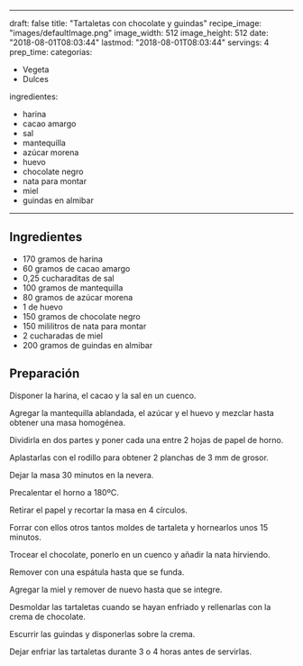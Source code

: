 
---
draft: false
title: "Tartaletas con chocolate y guindas"
recipe_image: "images/defaultImage.png"
image_width: 512
image_height: 512
date: "2018-08-01T08:03:44"
lastmod: "2018-08-01T08:03:44"
servings: 4
prep_time: 
categorias:
  - Vegeta
  - Dulces

ingredientes:
  - harina
  - cacao amargo
  - sal
  - mantequilla
  - azúcar morena
  - huevo
  - chocolate negro
  - nata para montar
  - miel
  - guindas en almibar
---

## Ingredientes
- 170 gramos de harina
- 60 gramos de cacao amargo
- 0,25 cucharaditas de sal
- 100 gramos de mantequilla
- 80 gramos de azúcar morena
- 1  de huevo
- 150 gramos de chocolate negro
- 150 mililitros de nata para montar
- 2 cucharadas de miel
- 200 gramos de guindas en almibar

## Preparación
Disponer la harina, el cacao y la sal en un cuenco.

Agregar la mantequilla ablandada, el azúcar y el huevo y mezclar hasta obtener una masa homogénea.

Dividirla en dos partes y poner cada una entre 2 hojas de papel de horno.

Aplastarlas con el rodillo para obtener 2 planchas de 3 mm de grosor.

Dejar la masa 30 minutos en la nevera.

Precalentar el horno a 180ºC.

Retirar el papel y recortar la masa en 4 círculos.

Forrar con ellos otros tantos moldes de tartaleta y hornearlos unos 15 minutos.

Trocear el chocolate, ponerlo en un cuenco y añadir la nata hirviendo.

Remover con una espátula hasta que se funda.

Agregar la miel y remover de nuevo hasta que se integre.

Desmoldar las tartaletas cuando se hayan enfriado y rellenarlas con la crema de chocolate.

Escurrir las guindas y disponerlas sobre la crema.

Dejar enfriar las tartaletas durante 3 o 4 horas antes de servirlas.


